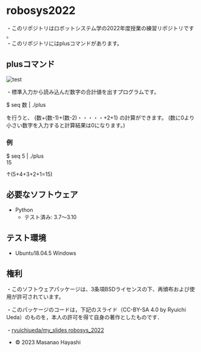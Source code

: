# robosys2022
・このリポジトリはロボットシステム学の2022年度授業の練習リポジトリです
。                            
・このリポジトリにはplusコマンドがあります。
## plusコマンド
![test](https://github.com/masasao/robosys2022/actions/workflows/test.yml/badge.svg)

・標準入力から読み込んだ数字の合計値を出すプログラムです。

$ seq 数 | ./plus

を行うと、 
{数+(数-1)+(数-2)・・・・・+2+1}
の計算ができます。
(数に0より小さい数字を入力すると計算結果は0になります。)
### 例

$ seq 5 | ./plus                                 
15


↑(5+4+3+2+1=15)



## 必要なソフトウェア
* Python
  * テスト済み: 3.7〜3.10

## テスト環境
* Ubuntu18.04.5 Windows 
## 権利
・このソフトウェアパッケージは、3条項BSDライセンスの下、再頒布および使用が許可されています。


・このパッケージのコードは，下記のスライド（CC-BY-SA 4.0 by Ryuichi Ueda）のものを，本人の許可を得て自身の著作としたものです．

・[ryuichiueda/my_slides robosys_2022](https://github.com/ryuichiueda/my_slides/tree/master/robosys_2022)


 * © 2023 Masanao Hayashi 
